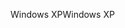 <span data-ttu-id="fccc6-101">Windows XP</span><span class="sxs-lookup"><span data-stu-id="fccc6-101">Windows XP</span></span>